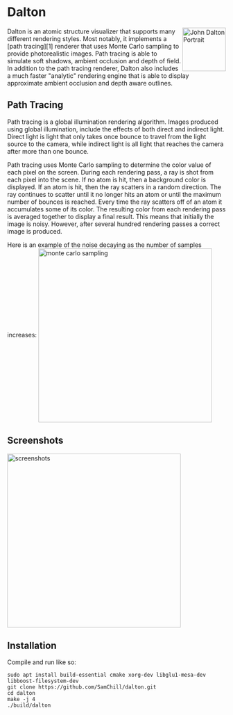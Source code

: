 
# Dalton
<img src="https://samchill.github.io/dalton/images/john_dalton.jpg" alt="John Dalton Portrait" align="right" height="100" />
Dalton is an atomic structure visualizer that supports many different rendering styles. Most notably, it implements a [path tracing][1] renderer that uses Monte Carlo sampling to provide photorealistic images. Path tracing is able to simulate soft shadows, ambient occlusion and depth of field. In addition to the path tracing renderer, Dalton also includes a much faster "analytic" rendering engine that is able to display approximate ambient occlusion and depth aware outlines.

[1]: https://en.wikipedia.org/wiki/Path_tracing

## Path Tracing
Path tracing is a global illumination rendering algorithm. Images produced using global illumination, include the effects of both direct and indirect light. Direct light is light that only takes once bounce to travel from the light source to the camera, while indirect light is all light that reaches the camera after more than one bounce.

Path tracing uses Monte Carlo sampling to determine the color value of each pixel on the screen. During each rendering pass, a ray is shot from each pixel into the scene. If no atom is hit, then a background color is displayed. If an atom is hit, then the ray scatters in a random direction. The ray continues to scatter until it no longer hits an atom or until the maximum number of bounces is reached. Every time the ray scatters off of an atom it accumulates some of its color. The resulting color from each rendering pass is averaged together to display a final result. This means that initially the image is noisy. However, after several hundred rendering passes a correct image is produced.

Here is an example of the noise decaying as the number of samples increases:
<img src="https://samchill.github.io/dalton/images/sampling.gif" alt="monte carlo sampling" align="center" width="400" />

## Screenshots

<img src="https://samchill.github.io/dalton/images/examples.gif" alt="screenshots" align="center" width="400" />

## Installation
Compile and run like so:

    sudo apt install build-essential cmake xorg-dev libglu1-mesa-dev libboost-filesystem-dev
    git clone https://github.com/SamChill/dalton.git
    cd dalton
    make -j 4
    ./build/dalton
